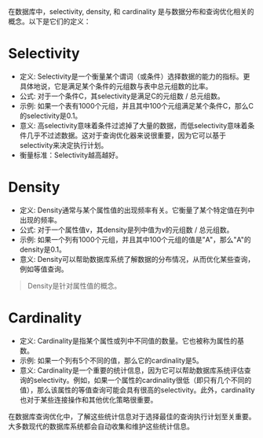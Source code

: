
在数据库中，selectivity, density, 和 cardinality 是与数据分布和查询优化相关的概念。以下是它们的定义：

# Selectivity

- 定义: Selectivity是一个衡量某个谓词（或条件）选择数据的能力的指标。更具体地说，它是满足某个条件的元组数与表中总元组数的比率。
- 公式: 对于一个条件C，其selectivity是满足C的元组数 / 总元组数。
- 示例: 如果一个表有1000个元组，并且其中100个元组满足某个条件C，那么C的selectivity是0.1。
- 意义: 高selectivity意味着条件过滤掉了大量的数据，而低selectivity意味着条件几乎不过滤数据。这对于查询优化器来说很重要，因为它可以基于selectivity来决定执行计划。
- 衡量标准：Selectivity越高越好。

# Density

- 定义: Density通常与某个属性值的出现频率有关。它衡量了某个特定值在列中出现的频率。
- 公式: 对于一个属性值v，其density是列中值为v的元组数 / 总元组数。
- 示例: 如果一个列有1000个元组，并且其中100个元组的值是"A"，那么"A"的density是0.1。
- 意义: Density可以帮助数据库系统了解数据的分布情况，从而优化某些查询，例如等值查询。

> Density是针对属性值的概念。

# Cardinality

- 定义: Cardinality是指某个属性或列中不同值的数量。它也被称为属性的基数。
- 示例: 如果一个列有5个不同的值，那么它的cardinality是5。
- 意义: Cardinality是一个重要的统计信息，因为它可以帮助数据库系统评估查询的selectivity。例如，如果一个属性的cardinality很低（即只有几个不同的值），那么该属性的等值查询可能会具有很高的selectivity。此外，cardinality也对于某些连接操作和其他优化策略很重要。

在数据库查询优化中，了解这些统计信息对于选择最佳的查询执行计划至关重要。大多数现代的数据库系统都会自动收集和维护这些统计信息。
